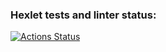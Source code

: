 ### Hexlet tests and linter status:
[![Actions Status](https://github.com/Alexeytmts/python-project-lvl1/workflows/hexlet-check/badge.svg)](https://github.com/Alexeytmts/python-project-lvl1/actions)